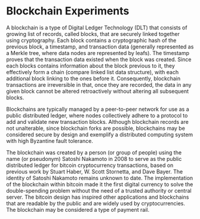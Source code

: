 # Blockchain Experiments

A blockchain is a type of Digital Ledger Technology (DLT) that consists of growing list of records, called blocks, that are securely linked together using cryptography. Each block contains a cryptographic hash of the previous block, a timestamp, and transaction data (generally represented as a Merkle tree, where data nodes are represented by leafs). The timestamp proves that the transaction data existed when the block was created. Since each blocks contains information about the block previous to it, they effectively form a chain (compare linked list data structure), with each additional block linking to the ones before it. Consequently, blockchain transactions are irreversible in that, once they are recorded, the data in any given block cannot be altered retroactively without altering all subsequent blocks.

Blockchains are typically managed by a peer-to-peer network for use as a public distributed ledger, where nodes collectively adhere to a protocol to add and validate new transaction blocks. Although blockchain records are not unalterable, since blockchain forks are possible, blockchains may be considered secure by design and exemplify a distributed computing system with high Byzantine fault tolerance.

The blockchain was created by a person (or group of people) using the name (or pseudonym) Satoshi Nakamoto in 2008 to serve as the public distributed ledger for bitcoin cryptocurrency transactions, based on previous work by Stuart Haber, W. Scott Stornetta, and Dave Bayer. The identity of Satoshi Nakamoto remains unknown to date. The implementation of the blockchain within bitcoin made it the first digital currency to solve the double-spending problem without the need of a trusted authority or central server. The bitcoin design has inspired other applications and blockchains that are readable by the public and are widely used by cryptocurrencies. The blockchain may be considered a type of payment rail.
